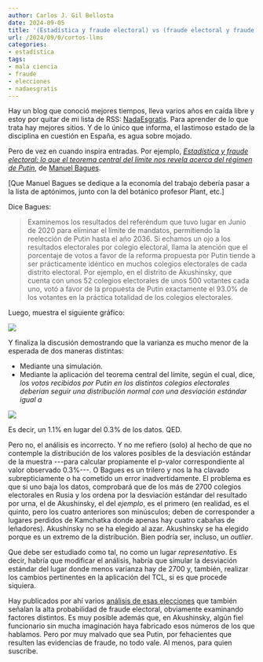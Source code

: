 ```yaml
---
author: Carlos J. Gil Bellosta
date: 2024-09-05
title: '(Estadística y fraude electoral) vs (fraude electoral y fraude estadístico)'
url: /2024/09/0/cortos-llms
categories:
- estadística
tags:
- mala ciencia
- fraude
- elecciones
- nadaesgratis
---
```


Hay un blog que conoció mejores tiempos, lleva varios años en caída libre y estoy por quitar de mi lista de RSS: [NadaEsgratis](https://nadaesgratis.es/). Para aprender de lo que trata hay mejores sitios. Y de lo único que informa, el lastimoso estado de la disciplina en cuestión en España, es agua sobre mojado.

Pero de vez en cuando inspira entradas. Por ejemplo,
[_Estadística y fraude electoral: lo que el teorema central del límite nos revela acerca del régimen de Putin_](https://nadaesgratis.es/bagues/estadistica-y-fraude-electoral-lo-que-el-teorema-central-del-limite-nos-revela-acerca-del-regimen-de-putin),
de [Manuel Bagues](https://www.manuelbagues.com/).

[Que Manuel Bagues se dedique a la economía del trabajo debería pasar a la lista de aptónimos, junto con la del botánico profesor Plant, etc.]

Dice Bagues:

> Examinemos los resultados del referéndum que tuvo lugar en Junio de 2020 para eliminar el límite de mandatos, permitiendo la reelección de Putin hasta el año 2036. Si echamos un ojo a los resultados electorales por colegio electoral, llama la atención que el porcentaje de votos a favor de la reforma propuesta por Putin tiende a ser prácticamente idéntico en muchos colegios electorales de cada distrito electoral. Por ejemplo, en el distrito de Akushinsky, que cuenta con unos 52 colegios electorales de unos 500 votantes cada uno, votó a favor de la propuesta de Putin exactamente el 93.0% de los votantes en la práctica totalidad de los colegios electorales.

Luego, muestra el siguiente gráfico:

![](/wp-uploads/2024/fraude-electoral-rusia-00.png#center)

Y finaliza la discusión demostrando que la varianza es mucho menor de la esperada de dos maneras distintas:
- Mediante una simulación.
- Mediante la aplicación del teorema central del límite, según el cual, dice, _los votos recibidos por Putin en los distintos colegios electorales deberían seguir una distribución normal con una desviación estándar igual a_

![](/wp-uploads/2024/fraude-electoral-rusia-01.png#center)

Es decir, un 1.1% en lugar del 0.3% de los datos. QED.

Pero no, el análisis es incorrecto. Y no me refiero (solo) al hecho de que no contemple la distribución de los valores posibles de la desviación estándar de la muestra ---para calcular propiamente el p-valor correspondiente al valor observado 0.3%---. O Bagues es un trilero y nos la ha clavado subrepticiamente o ha cometido un error inadvertidamente. El problema es que si uno baja los datos, comprobará que de los más de 2700 colegios electorales en Rusia y los ordena por la desviación estándar del resultado por urna, el de Akushinsky, el del _ejemplo_, es el primero (en realidad, es el quinto, pero los cuatro anteriores son minúsculos; deben de corresponder a lugares perdidos de Kamchatka donde apenas hay cuatro cabañas de leñadores). Akushinsky no se ha elegido al azar. Akushinsky se ha elegido porque es un extremo de la distribución. Bien podría ser, incluso, un _outlier_.

Que debe ser estudiado como tal, no como un lugar _representativo_. Es decir, habría que modificar el análisis, habría que simular la desviación estándar del lugar donde menos varianza hay de 2700 y, también, realizar los cambios pertinentes en la aplicación del TCL, si es que procede siquiera.

Hay publicados por ahí varios [análisis de esas elecciones](https://github.com/dkobak/elections) que también señalan la alta probabilidad de fraude electoral, obviamente examinando factores distintos. Es muy posible además que, en Akushinsky, algún fiel funcionario sin mucha imaginación haya fabricado esos números de los que hablamos. Pero por muy malvado que sea Putin, por fehacientes que resulten las evidencias de fraude, no todo vale. Al menos, para quien suscribe.